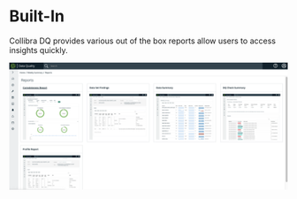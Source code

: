 # Built-In

Collibra DQ provides various out of the box reports allow users to access insights quickly.

![](<../../.gitbook/assets/image (98).png>)

